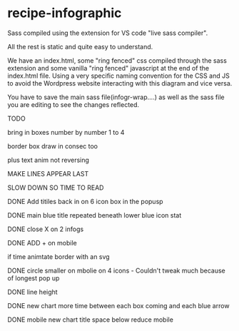 # recipe-infographic

Sass compiled using the extension for VS code "live sass compiler".

All the rest is static and quite easy to understand. 

We have an index.html, some "ring fenced" css compiled through the sass extension and some vanilla "ring fenced" javascript at the end of the index.html file. Using a very specific naming convention for the CSS and JS to avoid the Wordpress website interacting with this diagram and vice versa.

You have to save the main sass file(infogr-wrap....) as well as the sass file you are editing to see the changes reflected.

TODO

bring in boxes number by number 1 to 4

border box draw in consec too

plus text anim not reversing



MAKE LINES APPEAR LAST

SLOW DOWN SO TIME TO READ


DONE Add titiles back in on 6 icon box in the popusp

DONE main blue title repeated beneath lower blue icon stat

DONE close X on 2 infogs

DONE ADD + on mobile

if time animtate border with an svg

DONE circle smaller on mbolie on 4 icons - Couldn't tweak much because  of longest pop up

DONE line height 

DONE new chart more time between each box coming and each blue arrow

DONE mobile new chart title space below reduce mobile








